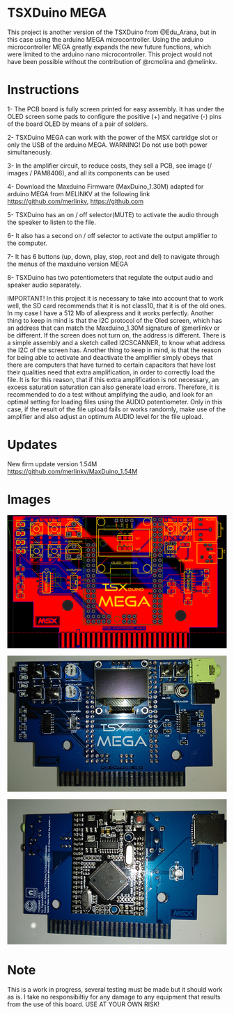 # TSXDuino MEGA

This project is another version of the TSXDuino from @Edu_Arana, but in this case using the arduino MEGA microcontroller. Using the arduino microcontroller MEGA greatly expands the new future functions, which were limited to the arduino nano microcontroller. This project would not have been possible without the contribution of @rcmolina and @melinkv.

# Instructions

1- The PCB board is fully screen printed for easy assembly. It has under the OLED screen some pads to configure the positive (+) and negative (-) pins of the board OLED by means of a pair of solders.

2- TSXDuino MEGA can work with the power of the MSX cartridge slot or only the USB of the arduino MEGA. WARNING! Do not use both power simultaneously.

3- In the amplifier circuit, to reduce costs, they sell a PCB, see image (/ images / PAM8406), and all its components can be used

4- Download the Maxduino Firmware (MaxDuino_1.30M) adapted for arduino MEGA from MELINKV at the following link https://github.com/merlinkv, https://github.com

5- TSXDuino has an on / off selector(MUTE) to activate the audio through the speaker to listen to the file.

6- It also has a second on / off selector to activate the output amplifier to the computer.

7- It has 6 buttons (up, down, play, stop, root and del) to navigate through the menus of the maxduino version MEGA

8- TSXDuino has two potentiometers that regulate the output audio and speaker audio separately.

IMPORTANT! In this project it is necessary to take into account that to work well, the SD card recommends that it is not class10, that it is of the old ones. In my case I have a 512 Mb of aliexpress and it works perfectly. Another thing to keep in mind is that the I2C protocol of the Oled screen, which has an address that can match the Maxduino_1.30M signature of @merlinkv or be different. If the screen does not turn on, the address is different. There is a simple assembly and a sketch called I2CSCANNER, to know what address the I2C of the screen has.
Another thing to keep in mind, is that the reason for being able to activate and deactivate the amplifier simply obeys that there are computers that have turned to certain capacitors that have lost their qualities need that extra amplification, in order to correctly load the file. It is for this reason, that if this extra amplification is not necessary, an excess saturation saturation can also generate load errors. Therefore, it is recommended to do a test without amplifying the audio, and look for an optimal setting for loading files using the AUDIO potentiometer. Only in this case, if the result of the file upload fails or works randomly, make use of the amplifier and also adjust an optimum AUDIO level for the file upload.

# Updates

New firm update version 1.54M
https://github.com/merlinkv/MaxDuino_1.54M

 # Images
 
![Alt text](https://raw.githubusercontent.com/capsule5000/TSXDuino-MEGA/master/Images/img11.png?raw=true "Title")

![Alt text](https://raw.githubusercontent.com/capsule5000/TSXDuino-MEGA/master/Images/img6.png?raw=true "Title")

![Alt text](https://raw.githubusercontent.com/capsule5000/TSXDuino-MEGA/master/Images/img7.png?raw=true "Title")

# Note

This is a work in progress, several testing must be made but it should work as is. I take no responsibiltiy for any damage to any equipment that results from the use of this board. USE AT YOUR OWN RISK!
